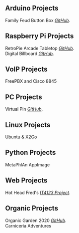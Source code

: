 ## Arduino Projects

Family Feud Button Box *[GitHub](https://erniethetech.github.io/lock_out/)*.

## Raspberry Pi Projects

RetroPie Arcade Tabletop *[GitHub](https://erniethetech.github.io/retro_pi/)*.<br>
Digital Billboard *[GitHub](https://erniethetech.github.io/dbb/)*.

## VoIP Projects
FreePBX and Cisco 8845 

## PC Projects

Virtual Pin *[GitHub](https://erniethetech.github.io/virtual_pin/)*.

## Linux Projects
Ubuntu & X2Go

## Python Projects
MetaPhlAn AppImage

## Web Projects
Hot Head Fred's *[IT4123 Project](https://ernestogguzman.wixsite.com/it4123)*.


## Organic Projects
Organic Garden 2020 *[GitHub](https://erniethetech.github.io/Organic_2020/)*. <br>
Carniceria Adventures 

